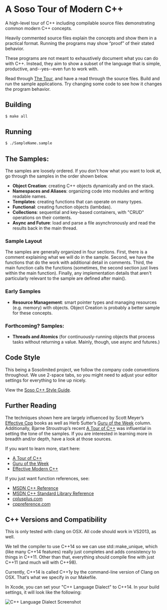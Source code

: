 
A Soso Tour of Modern C++
=========================

A high-level tour of C++ including compilable source files demonstrating common modern C++ concepts.

Heavily commented source files explain the concepts and show them in a practical format. Running the programs may show “proof” of their stated behavior.

These programs are not meant to exhaustively document what you can do with C++. Instead, they aim to show a subset of the language that is simple, productive, and--yes--even fun to work with.

Read through [The Tour](Cpp-Tour.md), and have a read through the source files. Build and run the sample applications. Try changing some code to see how it changes the program behavior.

## Building
```bash
$ make all
```

## Running
```bash
$ ./SampleName.sample
```

## The Samples:

The samples are loosely ordered. If you don't how what you want to look at, go through the samples in the order shown below.

- __Object Creation__: creating C++ objects dynamically and on the stack.
- __Namespaces and Aliases__: organizing code into modules and writing readable names.
- __Templates__: creating functions that can operate on many types.
- __Functional__: creating function objects (lambdas).
- __Collections__: sequential and key-based containers, with "CRUD" operations on their contents.
- __Async and Future__: load and parse a file asynchronously and read the results back in the main thread.

### Sample Layout

The samples are generally organized in four sections. First, there is a comment explaining what we will do in the sample. Second, we have the functions that do the work with additional detail in comments. Third, the main function calls the functions (sometimes, the second section just lives within the main function). Finally, any implementation details that aren't particularly relevant to the sample are defined after main().

### Early Samples
- __Resource Management__: smart pointer types and managing resources (e.g. memory) with objects. Object Creation is probably a better sample for these concepts.

### Forthcoming? Samples:
- __Threads and Atomics__ (for continuously-running objects that process tasks without returning a value. Mainly, though, use async and futures.)

## Code Style

This being a Sosolimited project, we follow the company code conventions throughout. We use 2-space tabs, so you might need to adjust your editor settings for everything to line up nicely.

View the [Soso C++ Style Guide](STYLE.md).

## Further Reading

The techniques shown here are largely influenced by Scott Meyer’s [Effective Cpp](http://www.aristeia.com/books.html) books as well as Herb Sutter’s [Guru of the Week](http://herbsutter.com/gotw/) column. Additionally, Bjarne Stroustrup’s recent [A Tour of C++](http://www.stroustrup.com/Tour.html) was influential in setting the tone of the samples. If you are interested in learning more in breadth and/or depth, have a look at those sources.

If you want to learn more, start here:
- [A Tour of C++](http://www.stroustrup.com/Tour.html)
- [Guru of the Week](http://herbsutter.com/gotw/)
- [Effective Modern C++](http://shop.oreilly.com/product/0636920033707.do)

If you just want function references, see:
- [MSDN C++ Reference](http://msdn.microsoft.com/en-us/library/3bstk3k5.aspx)
- [MSDN C++ Standard Library Reference](http://msdn.microsoft.com/en-us/library/cscc687y.aspx)
- [cplusplus.com](http://www.cplusplus.com/reference/)
- [cppreference.com](http://en.cppreference.com/w/)

## C++ Versions and Compatibility

This is only tested with clang on OSX. All code should work in VS2013, as well.

We tell the compiler to use C++14 so we can use std::make_unique, which (like many C++14 features) really just completes and adds consistency to things in C++11. Other than that, everything should compile fine with just C++11 (and much will with C++98).

Currently, C++14 is called C++1y by the command-line version of Clang on OSX. That’s what we specify in our Makefile.

In Xcode, you can set your "C++ Language Dialect" to C++14. In your build settings, it will look like the following:

![C++ Language Dialect Screenshot](https://cloud.githubusercontent.com/assets/81553/5036817/f7f51060-6b50-11e4-8f81-9f41fbabc23c.png)
